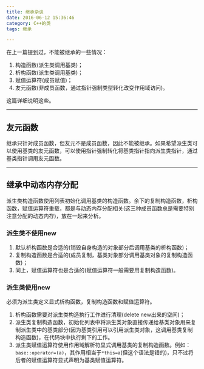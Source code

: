 ```yaml
---
title: 继承杂谈
date: 2016-06-12 15:36:46
category: C++的类
tags: 继承

---
```


在上一篇提到过，不能被继承的一些情况：
1. 构造函数(派生类调用基类)；
2. 析构函数(派生类调用基类)；
3. 赋值运算符(成员赋值)；
4. 友元函数(非成员函数，通过指针强制类型转化改变作用域访问)。

这篇详细说明这些。

---

## 友元函数

继承只针对成员函数，但友元不是成员函数，因此不能被继承。如果希望派生类可以使用基类的友元函数，可以使用指针强制转化将基类指针指向派生类指针，通过基类指针调用友元函数。

---

## 继承中动态内存分配

派生类构造函数使用列表初始化调用基类的构造函数。余下的复制构造函数，析构函数，赋值运算符重载，都是与动态内存分配相关(这三种成员函数总是需要特别注意分配的动态内存)，放在一起来分析。

### 派生类不使用new
1. 默认析构函数是合适的(销毁自身构造的对象部分后调用基类的析构函数)；
2. 复制构造函数是合适的(成员复制，基类对象部分调用基类对象的复制构造函数)；
3. 同上，赋值运算符也是合适的(赋值运算符一般需要用复制构造函数)。

### 派生类使用new
必须为派生类定义显式析构函数，复制构造函数和赋值运算符。
1. 析构函数需要对派生类构造执行工作进行清理(delete new出来的空间)；
2. 派生类复制构造函数，初始化列表中将派生类对象直接传递给基类对象用来复制派生类中的基类部分(因为基类引用可以引用派生类对象，这调用基类复制构造函数)，在代码块中执行剩下的工作。
3. 派生类赋值运算符使用作用域解析符显式调用基类的复制构造函数。例如：`base::operator=(a)`，其作用相当于`*this=a`(但这个语法是错的)，只不过将后者的赋值运算符显式声明为基类赋值运算符。
